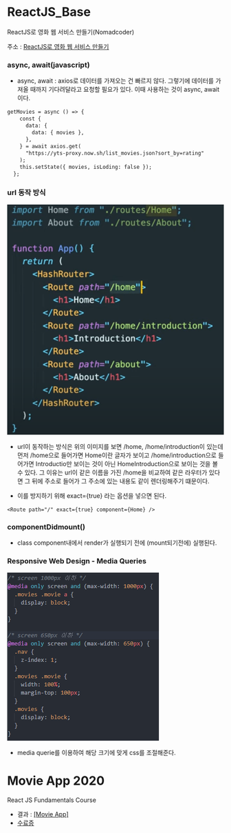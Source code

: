 # ReactJS_Base

ReactJS로 영화 웹 서비스 만들기(Nomadcoder)

주소 : [ReactJS로 영화 웹 서비스 만들기](https://nomadcoders.co/react-fundamentals)

### async, await(javascript)

- async, await : axios로 데이터를 가져오는 건 빠르지 않다. 그렇기에 데이터를 가져올 때까지 기다려달라고 요청할 필요가 있다. 이때 사용하는 것이 async, await이다.

```
getMovies = async () => {
    const {
      data: {
        data: { movies },
      },
    } = await axios.get(
      "https://yts-proxy.now.sh/list_movies.json?sort_by=rating"
    );
    this.setState({ movies, isLoding: false });
  };
```

### url 동작 방식

![urlAction](./ReadmeImg/url_action_system.PNG)

- url이 동작하는 방식은 위의 이미지를 보면 /home, /home/introduction이 있는데 먼저 /home으로 들어가면 Home이란 글자가 보이고 /home/introduction으로 들어가면 Introductio만 보이는 것이 아닌 HomeIntroduction으로 보이는 것을 볼 수 있다. 그 이유는 url이 같은 이름을 가진 /home을 비교하여 같은 라우터가 있다면 그 뒤에 주소로 들어가 그 주소에 있는 내용도 같이 렌더링해주기 떄문이다.

- 이를 방지하기 위해 exact={true} 라는 옵션을 넣으면 된다.

```
<Route path="/" exact={true} component={Home} />
```

### componentDidmount()

- class component내에서 render가 실행되기 전에 (mount되기전에) 실행된다.

### Responsive Web Design - Media Queries

![media](./ReadmeImg/Responsive_Web_Design_Media_Queries.PNG)

- media querie를 이용하여 해당 크기에 맞게 css를 조절해준다.

# Movie App 2020

React JS Fundamentals Course

- 결과 : [[Movie App]](https://kyeongmin-log.github.io/reactjs_base/)
- [수료증](https://nomadcoders.co/certs/fe3961a0-a3b6-4f49-889a-3d1bcfe0a270)
